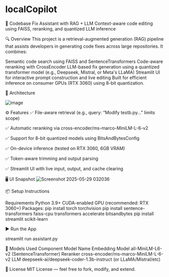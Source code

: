 # localCopilot
🚀 Codebase Fix Assistant with RAG + LLM
Context-aware code editing using FAISS, reranking, and quantized LLM inference

🔍 Overview
This project is a retrieval-augmented generation (RAG) pipeline that assists developers in generating code fixes across large repositories. It combines:

Semantic code search using FAISS and SentenceTransformers
Code-aware reranking with CrossEncoder
LLM-based fix generation using a quantized transformer model (e.g., Deepseek, Mistral, or Meta's LLaMA)
Streamlit UI for interactive prompt construction and live editing
Built for efficient inference on consumer GPUs (RTX 3060) using 8-bit quantization.



🧱 Architecture


![image](https://github.com/user-attachments/assets/fa3a3c98-3a65-4454-9677-873d271c8002)

  
⚙️ Features
✅ File-aware retrieval (e.g., query: “Modify testb.py…” limits scope)

✅ Automatic reranking via cross-encoder/ms-marco-MiniLM-L-6-v2

✅ Support for 8-bit quantized models using BitsAndBytesConfig

✅ On-device inference (tested on RTX 3060, 6GB VRAM)

✅ Token-aware trimming and output parsing

✅ Streamlit UI with live input, output, and cache clearing

🖥️ UI Snapshot
![Screenshot 2025-05-29 032036](https://github.com/user-attachments/assets/43b5745c-c4a4-4e9e-94cf-03c3e15bc46c)

📦 Setup Instructions

Requirements
Python 3.9+
CUDA-enabled GPU (recommended: RTX 3060+)
Packages:
pip install torch torchvision
pip install sentence-transformers faiss-cpu transformers accelerate bitsandbytes
pip install streamlit scikit-learn

▶️ Run the App

streamlit run assistant.py

🧠 Models Used
Component	Model Name
Embedding Model	all-MiniLM-L6-v2 (SentenceTransformer)
Reranker	cross-encoder/ms-marco-MiniLM-L-6-v2
LLM	deepseek-ai/deepseek-coder-1.3b-instruct (or LLaMA/Mistral/etc)


🧾 License
MIT License — feel free to fork, modify, and extend.
